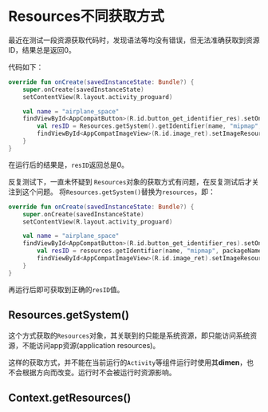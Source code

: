 # Resources不同获取方式

最近在测试一段资源获取代码时，发现语法等均没有错误，但无法准确获取到资源ID，结果总是返回0。

代码如下：

```kotlin
override fun onCreate(savedInstanceState: Bundle?) {
    super.onCreate(savedInstanceState)
    setContentView(R.layout.activity_proguard)

    val name = "airplane_space"
    findViewById<AppCompatButton>(R.id.button_get_identifier_res).setOnClickListener {
        val resID = Resources.getSystem().getIdentifier(name, "mipmap", packageName)
        findViewById<AppCompatImageView>(R.id.image_ret).setImageResource(resID)
    }
}
```

在运行后的结果是，<code>resID</code>返回总是0。

反复测试下，一直未怀疑到 <code>Resources</code>对象的获取方式有问题，在反复测试后才关注到这个问题。
将<code>Resources.getSystem()</code>替换为<code>resources</code>，即：

```kotlin
override fun onCreate(savedInstanceState: Bundle?) {
    super.onCreate(savedInstanceState)
    setContentView(R.layout.activity_proguard)

    val name = "airplane_space"
    findViewById<AppCompatButton>(R.id.button_get_identifier_res).setOnClickListener {
        val resID = resources.getIdentifier(name, "mipmap", packageName)
        findViewById<AppCompatImageView>(R.id.image_ret).setImageResource(resID)
    }
}
```

再运行后即可获取到正确的<code>resID</code>值。


## Resources.getSystem()

这个方式获取的<code>Resources</code>对象，其关联到的只能是系统资源，即只能访问系统资源，不能访问app资源(application resources)。

这样的获取方式，并不能在当前运行的<code>Activity</code>等组件运行时使用其**dimen**，也不会根据方向而改变。运行时不会被运行时资源影响。

## Context.getResources()


<!--stackedit_data:
eyJoaXN0b3J5IjpbLTE2OTg3Mjk4MzEsOTY4NjE3OTc0XX0=
-->